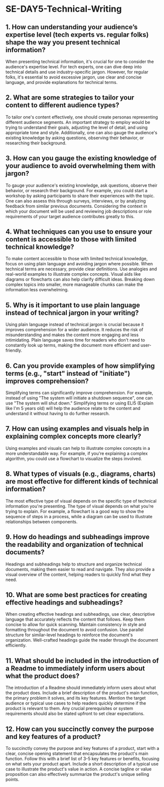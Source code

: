 # SE-DAY5-Technical-Writing
## 1. How can understanding your audience’s expertise level (tech experts vs. regular folks) shape the way you present technical information?
When presenting technical information, it's crucial for one to consider the audience's expertise level. For tech experts, one can dive deep into technical details and use industry-specific jargon. However, for regular folks, it's essential to avoid excessive jargon, use clear and concise language, and provide explanations for technical terms.

## 2. What are some strategies to tailor your content to different audience types?
To tailor one's content effectively, one should create personas representing different audience segments. An important strategy to employ would be trying to understand their goals, adjusting the level of detail, and using appropriate tone and style. Additionally, one can also gauge the audience's existing knowledge by asking questions, observing their behavior, or researching their background.

## 3. How can you gauge the existing knowledge of your audience to avoid overwhelming them with jargon?
To gauge your audience's existing knowledge, ask questions, observe their behavior, or research their background. For example, you could start a workshop by asking participants to share their experiences with the topic. One can also assess this through surveys, interviews, or by analyzing feedback from similar previous documents. Considering the context in which your document will be used and reviewing job descriptions or role requirements of your target audience contributes greatly to this. 

## 4. What techniques can you use to ensure your content is accessible to those with limited technical knowledge?
To make content accessible to those with limited technical knowledge, focus on using plain language and avoiding jargon where possible. When technical terms are necessary, provide clear definitions. Use analogies and real-world examples to illustrate complex concepts. Visual aids like diagrams or flowcharts can also help clarify difficult ideas. Breaking down complex topics into smaller, more manageable chunks can make the information less overwhelming.

## 5. Why is it important to use plain language instead of technical jargon in your writing?
Using plain language instead of technical jargon is crucial because it improves comprehension for a wider audience. It reduces the risk of misunderstanding and makes the content more engaging and less intimidating. Plain language saves time for readers who don't need to constantly look up terms, making the document more efficient and user-friendly.

## 6. Can you provide examples of how simplifying terms (e.g., "start" instead of "initiate") improves comprehension?
Simplifying terms can significantly improve comprehension. For example, instead of using "The system will initiate a shutdown sequence", one can use "The system will shut down." Simplifying terms or using ELI5 (Explain like I'm 5 years old) will help the audience relate to the content and understand it without having to do further research.

## 7. How can using examples and visuals help in explaining complex concepts more clearly?
Using examples and visuals can help to illustrate complex concepts in a more understandable way. For example, if you're explaining a complex algorithm, you could use a flowchart to visualize the steps involved.

## 8. What types of visuals (e.g., diagrams, charts) are most effective for different kinds of technical information?
The most effective type of visual depends on the specific type of technical information you're presenting. The type of visual depends on what you’re trying to explain. For example, a flowchart is a good way to show the sequence of steps in a process, while a diagram can be used to illustrate relationships between components.

## 9. How do headings and subheadings improve the readability and organization of technical documents?
Headings and subheadings help to structure and organize technical documents, making them easier to read and navigate. They also provide a visual overview of the content, helping readers to quickly find what they need.

## 10. What are some best practices for creating effective headings and subheadings?
When creating effective headings and subheadings, use clear, descriptive language that accurately reflects the content that follows. Keep them concise to allow for quick scanning. Maintain consistency in style and formatting throughout the document to avoid confusion. Use parallel structure for similar-level headings to reinforce the document's organization. Well-crafted headings guide the reader through the document efficiently.

## 11. What should be included in the introduction of a Readme to immediately inform users about what the product does?
The introduction of a Readme should immediately inform users about what the product does. Include a brief description of the product's main function, the primary problem it solves, and its key features. Mention the target audience or typical use cases to help readers quickly determine if the product is relevant to them. Any crucial prerequisites or system requirements should also be stated upfront to set clear expectations.

## 12. How can you succinctly convey the purpose and key features of a product?
To succinctly convey the purpose and key features of a product, start with a clear, concise opening statement that encapsulates the product's main function. Follow this with a brief list of 3-5 key features or benefits, focusing on what sets your product apart. Include a short description of a typical use case to illustrate the product's value in action. A concise tagline or value proposition can also effectively summarize the product's unique selling points.
